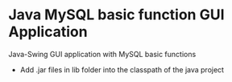 # Java MySQL basic function GUI Application
Java-Swing GUI application with MySQL basic functions

* Add .jar files in lib folder into the classpath of the java project
